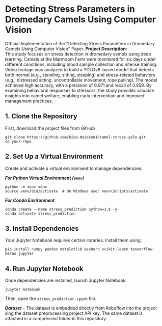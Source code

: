 # Detecting Stress Parameters in Dromedary Camels Using Computer Vision
Official Implementation of the "Detecting Stress Parameters in Dromedary Camels Using Computer Vision" Paper.
**Project Description:**  
This study focuses on stress detection in dromedary camels using deep learning. Camels at the Marmoom Farm were monitored for six days under different conditions, including blood sample collection and intense training. Video footage was analyzed to build a YOLOv8-based model that detects both normal (e.g., standing, sitting, sleeping) and stress-related behaviors (e.g., distressed sitting, uncontrollable movement, rope pulling). The model achieved high accuracy, with a precision of 0.971 and recall of 0.959. By examining behavioral responses to stressors, the study provides valuable insights into camel welfare, enabling early intervention and improved management practices.

## 1. Clone the Repository
First, download the project files from GitHub

```
git clone https://github.com/hiba-moideen1/camel-stress-yolo.git
cd your-repo
```

## 2. Set Up a Virtual Environment
Create and activate a virtual environment to manage dependencies.

***For Python Virtual Environment (`venv`)***

```
python -m venv venv
source venv/bin/activate  # On Windows use: venv\Scripts\activate
```

***For Conda Environment***

```
conda create --name stress_prediction python=3.8 -y
conda activate stress_prediction
```

## 3. Install Dependencies
Your Jupyter Notebook requires certain libraries. Install them using:

```
pip install numpy pandas matplotlib seaborn scikit-learn tensorflow keras jupyter
```

## 4. Run Jupyter Notebook
Once dependencies are installed, launch Jupyter Notebook:

```
jupyter notebook
```
Then, open the `stress_prediction.ipynb` file.

***Dataset*** - The dataset is embedded directly from Roboflow into the project sing the dataset preprocessing project API key. The same dataset is attached in a compressed folder in this repository.




